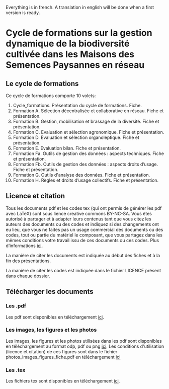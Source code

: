 Everything is in french. A translation in english will be done when a first version is ready.

# Cycle de formations sur la gestion dynamique de la biodiversité cultivée dans les Maisons des Semences Paysannes en réseau

## Le cycle de formations
Ce cycle de formations comporte 10 volets:

1. Cycle_formations. Présentation du cycle de formations. Fiche.
2. Formation A. Sélection décentralisée et collaborative en réseau. Fiche et présentation.
3. Formation B. Gestion, mobilisation et brassage de la diversité. Fiche et présentation.
4. Formation C. Evaluation et sélection agronomique. Fiche et présentation.
5. Formation D. Evaluation et sélection organoleptique. Fiche et présentation.
6. Formation E. Evaluation bilan. Fiche et présentation.
7. Formation Fa. Outils de gestion des données : aspects techniques. Fiche et présentation.
8. Formation Fb. Outils de gestion des données : aspects droits d’usage. Fiche et présentation.
9. Formation G. Outils d'analyse des données. Fiche et présentation.
10. Formation H. Règles et droits d’usage collectifs. Fiche et présentation.

## Licence et citation
Tous les documents pdf et les codes tex (qui ont permis de générer les pdf avec LaTeX) sont sous lience creative commons BY-NC-SA. 
Vous êtes autorisé à partager et à adapter leurs contenus tant que vous citez les auteurs des documents ou des codes et indiquez si des changements ont eu lieu, que vous ne faites pas un usage commercial des documents ou des codes, tout ou partie du matériel le composant, que vous partagez dans les mêmes conditions votre travail issu de ces documents ou ces codes. 
Plus d’informations [ici](http://creativecommons.org/licenses/by-nc-sa/4.0/deed.fr).

La manière de citer les documents est indiquée au début des fiches et à la fin des présentations.

La manière de citer les codes est indiquée dans le fichier LICENCE présent dans chaque dossier.

## Télécharger les documents
### Les .pdf
Les pdf sont disponibles en téléchargement [ici](https://www.dropbox.com/sh/ijbjiyfofpqugxm/AAD8u7t4B2BYunnU44FOlUcla?dl=0).


### Les images, les figures et les photos
Les images, les figures et les photos utilisées dans les pdf sont disponibles en téléchargement au format odp, pdf ou png [ici](https://www.dropbox.com/sh/sa23b3psd5nypcc/AADDpe_eBtKcvxcjoMYMlPiAa?dl=0).
Les conditions d'utilisation (licence et citation) de ces figures sont dans le fichier photos_images_figures_fiche.pdf en téléchargement [ici](https://www.dropbox.com/s/980hwbgm566skbt/photos_images_figures_fiche.pdf?dl=0)


### Les .tex
Les fichiers tex sont disponibles en téléchargement [ici](https://github.com/priviere/PPB_formations_FR).


